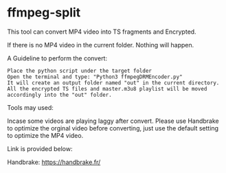 # ffmpeg-split

This tool can convert MP4 video into TS fragments and Encrypted.  
  
If there is no MP4 video in the current folder. Nothing will happen.  
  
A Guideline to perform the convert:  
  
    Place the python script under the target folder  
    Open the terminal and type: "Python3 ffmpegDRMEncoder.py"  
    It will create an output folder named "out" in the current directory.  
    All the encrypted TS files and master.m3u8 playlist will be moved accordingly into the "out" folder.  

Tools may used:  
  
Incase some videos are playing laggy after convert. Please use Handbrake to optimize the orginal video before converting, just use the default setting to optimize the MP4 video.  
   
Link is provided below:
  
Handbrake: https://handbrake.fr/
